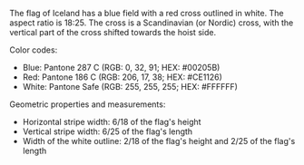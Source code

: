 The flag of Iceland has a blue field with a red cross outlined in white. The aspect ratio is 18:25. The cross is a Scandinavian (or Nordic) cross, with the vertical part of the cross shifted towards the hoist side.

Color codes:
- Blue: Pantone 287 C (RGB: 0, 32, 91; HEX: #00205B)
- Red: Pantone 186 C (RGB: 206, 17, 38; HEX: #CE1126)
- White: Pantone Safe (RGB: 255, 255, 255; HEX: #FFFFFF)

Geometric properties and measurements:
- Horizontal stripe width: 6/18 of the flag's height
- Vertical stripe width: 6/25 of the flag's length
- Width of the white outline: 2/18 of the flag's height and 2/25 of the flag's length